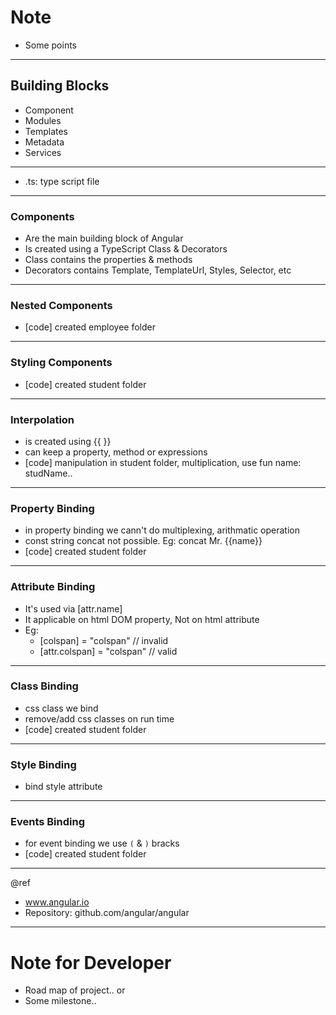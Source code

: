 # Note

- Some points

---
## Building Blocks
- Component
- Modules
- Templates
- Metadata
- Services

---
- .ts: type script file

---
### Components
- Are the main building block of Angular
- Is created using a TypeScript Class & Decorators
- Class contains the properties & methods
- Decorators contains Template, TemplateUrl, Styles, Selector, etc


---
### Nested Components
- [code] created employee folder

---
### Styling Components
- [code] created student folder

---
### Interpolation
- is created using {{ }}
- can keep a property, method or expressions
- [code] manipulation in student folder, multiplication, use fun name: studName..

---
### Property Binding
- in property binding we cann't do multiplexing, arithmatic operation
- const string concat not possible. Eg: concat Mr. {{name}}
- [code] created student folder

---
### Attribute Binding
- It's used via [attr.name]
- It applicable on html DOM property, Not on html attribute
- Eg: 
	- [colspan] = "colspan" // invalid
	- [attr.colspan] = "colspan" // valid

---
### Class Binding
- css class we bind
- remove/add css classes on run time
- [code] created student folder

---
### Style Binding
- bind style attribute

---
### Events Binding
- for event binding we use `(` & `)` bracks
- [code] created student folder

---
@ref
- www.angular.io
- Repository: github.com/angular/angular

---
# Note for Developer

- Road map of project.. or
- Some milestone..
